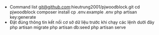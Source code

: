 * Command list
git@github.com:hieutrung2001/pjwoodblock.git
cd pjwoodblock
composer install
cp .env.example .env
php artisan key:generate
* Đặt đúng thông tin kết nối cơ sở dữ liệu trước khi chạy các lệnh dưới đây
php artisan migrate
php artisan db:seed
php artisan serve
